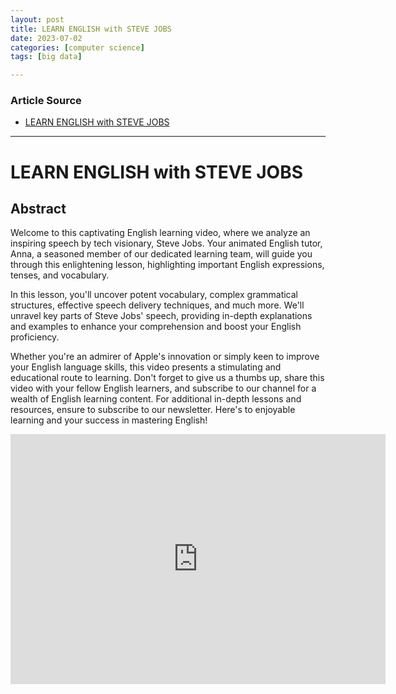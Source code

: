 ```yaml
---
layout: post
title: LEARN ENGLISH with STEVE JOBS  
date: 2023-07-02
categories: [computer science]
tags: [big data]

---
```


### Article Source

* [LEARN ENGLISH with STEVE JOBS](https://www.youtube.com/watch?v=bsJ6yEc6aHY)


---

# LEARN ENGLISH with STEVE JOBS

## Abstract
Welcome to this captivating English learning video, where we analyze an inspiring speech by tech visionary, Steve Jobs. Your animated English tutor, Anna, a seasoned member of our dedicated learning team, will guide you through this enlightening lesson, highlighting important English expressions, tenses, and vocabulary.

In this lesson, you'll uncover potent vocabulary, complex grammatical structures, effective speech delivery techniques, and much more. We'll unravel key parts of Steve Jobs' speech, providing in-depth explanations and examples to enhance your comprehension and boost your English proficiency.

Whether you're an admirer of Apple's innovation or simply keen to improve your English language skills, this video presents a stimulating and educational route to learning. Don't forget to give us a thumbs up, share this video with your fellow English learners, and subscribe to our channel for a wealth of English learning content. For additional in-depth lessons and resources, ensure to subscribe to our newsletter. Here's to enjoyable learning and your success in mastering English!

<iframe width="600" height="400" src="https://www.youtube.com/embed/bsJ6yEc6aHY" title="YouTube video player" frameborder="0" allow="accelerometer; autoplay; clipboard-write; encrypted-media; gyroscope; picture-in-picture; web-share" allowfullscreen></iframe>